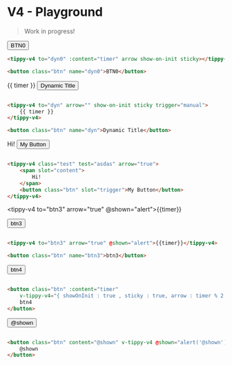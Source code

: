 
# V4 - Playground
> Work in progress!


<vue-code>
<div slot="demo">
<tippy-v4 to="dyn0" :content="timer" arrow show-on-init sticky></tippy-v4>
<button class="btn" name="dyn0">BTN0</button>
</div>
<div slot="code">

```html
<tippy-v4 to="dyn0" :content="timer" arrow show-on-init sticky></tippy-v4>

<button class="btn" name="dyn0">BTN0</button>
```
</div>
</vue-code>


<vue-code>
<div slot="demo">
<tippy-v4 to="dyn" arrow="" show-on-init sticky trigger="manual">
    {{ timer }}
</tippy-v4>
<button class="btn" name="dyn">Dynamic Title</button>
</div>
<div slot="code">

```html

<tippy-v4 to="dyn" arrow="" show-on-init sticky trigger="manual">
    {{ timer }}
</tippy-v4>

<button class="btn" name="dyn">Dynamic Title</button>

```
</div>
</vue-code>


<vue-code>
<div slot="demo">
<tippy-v4 class="test" test="asdas" arrow="true">
    <span slot="content">
        Hi!
    </span>
    <button class="btn" slot="trigger">My Button</button>
</tippy-v4>
</div>
<div slot="code">

```html

<tippy-v4 class="test" test="asdas" arrow="true">
    <span slot="content">
        Hi!
    </span>
    <button class="btn" slot="trigger">My Button</button>
</tippy-v4>

```
</div>
</vue-code>



<vue-code>
<div slot="demo">

<tippy-v4 to="btn3" arrow="true" @shown="alert">{{timer}}</tippy-v4>

<button class="btn" name="btn3">btn3</button>

</div>
<div slot="code">

```html

<tippy-v4 to="btn3" arrow="true" @shown="alert">{{timer}}</tippy-v4>

<button class="btn" name="btn3">btn3</button>

```
</div>
</vue-code>



<vue-code>
<div slot="demo">
<button class="btn" :content="timer"
    v-tippy-v4="{ showOnInit : true , sticky : true, arrow : timer % 2 == 0}">
    btn4
    </button>
</div>
<div slot="code">

```html

<button class="btn" :content="timer"
    v-tippy-v4="{ showOnInit : true , sticky : true, arrow : timer % 2 == 0}">
    btn4
</button>

```
</div>
</vue-code>


<vue-code>
<div slot="demo">
<button class="btn" content="@shown" v-tippy-v4 @shown="alert('@shown')">
    @shown
</button></div>
<div slot="code">

```html

<button class="btn" content="@shown" v-tippy-v4 @shown="alert('@shown')">
    @shown
</button>

```
</div>
</vue-code>